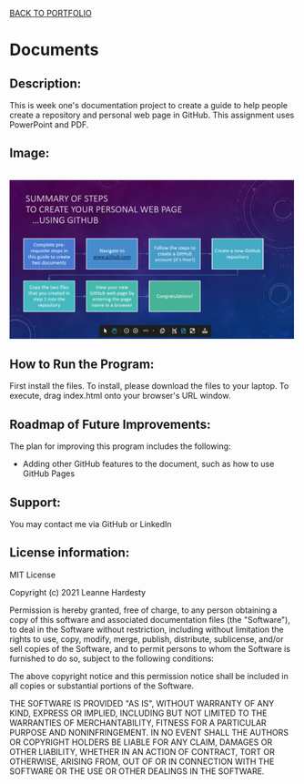 <a href="https://leanneh11.github.io/LeanneH/" >BACK TO PORTFOLIO</a>
# Documents

## **Description:**
This is week one's documentation project to create a guide to help people create a repository and personal web page in GitHub. This assignment uses PowerPoint and PDF.

## **Image:** 
<br>
<img src="GitHubSetUp.png" width='500' />

## **How to Run the Program:**
First install the files. To install, please download the files to your laptop.  To execute, drag index.html onto your browser's URL window.

## **Roadmap of Future Improvements:**
The plan for improving this program includes the following:
- Adding other GitHub features to the document, such as how to use GitHub Pages

## **Support:**
You may contact me via GitHub or LinkedIn

## **License information:**
MIT License

Copyright (c) 2021 Leanne Hardesty

Permission is hereby granted, free of charge, to any person obtaining a copy
of this software and associated documentation files (the "Software"), to deal
in the Software without restriction, including without limitation the rights
to use, copy, modify, merge, publish, distribute, sublicense, and/or sell
copies of the Software, and to permit persons to whom the Software is
furnished to do so, subject to the following conditions:

The above copyright notice and this permission notice shall be included in all
copies or substantial portions of the Software.

THE SOFTWARE IS PROVIDED "AS IS", WITHOUT WARRANTY OF ANY KIND, EXPRESS OR
IMPLIED, INCLUDING BUT NOT LIMITED TO THE WARRANTIES OF MERCHANTABILITY,
FITNESS FOR A PARTICULAR PURPOSE AND NONINFRINGEMENT. IN NO EVENT SHALL THE
AUTHORS OR COPYRIGHT HOLDERS BE LIABLE FOR ANY CLAIM, DAMAGES OR OTHER
LIABILITY, WHETHER IN AN ACTION OF CONTRACT, TORT OR OTHERWISE, ARISING FROM,
OUT OF OR IN CONNECTION WITH THE SOFTWARE OR THE USE OR OTHER DEALINGS IN THE
SOFTWARE.
<br>

